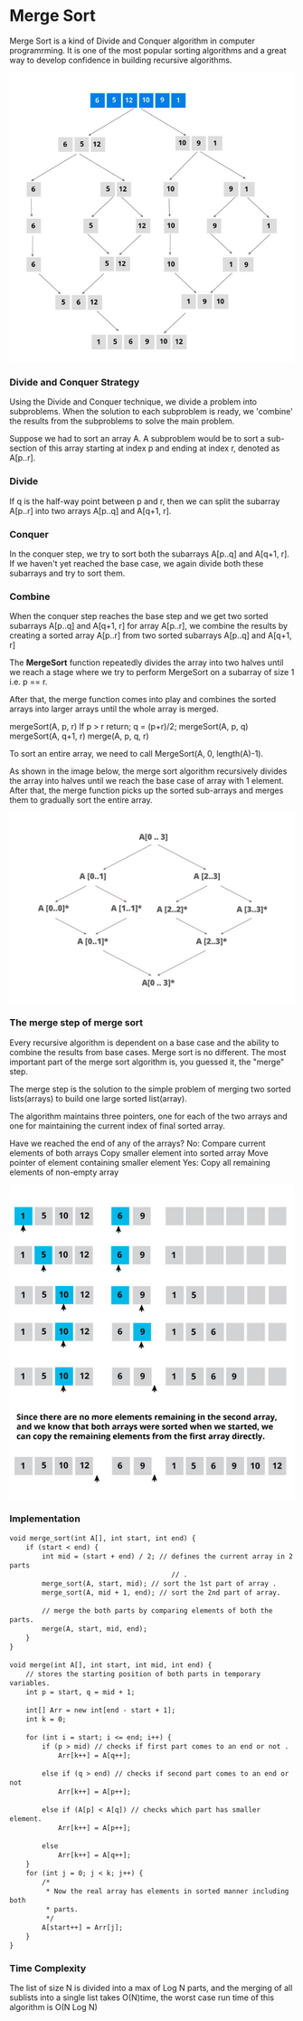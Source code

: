 # Merge Sort

Merge Sort is a kind of Divide and Conquer algorithm in computer programrming. It is one of the most popular sorting algorithms and a great way to develop confidence in building recursive algorithms.

<p align="center">
<img src="https://github.com/AqdamNaseem/Algorithms/blob/master/Sorting/src/com/aqdamnaseem/projects/sorting/merge/images/MergeSort_3.png"></p>

### Divide and Conquer Strategy
Using the Divide and Conquer technique, we divide a problem into subproblems. When the solution to each subproblem is ready, we 'combine' the results from the subproblems to solve the main problem.

Suppose we had to sort an array A. A subproblem would be to sort a sub-section of this array starting at index p and ending at index r, denoted as A[p..r].

### Divide
 
If q is the half-way point between p and r, then we can split the subarray A[p..r] into two arrays A[p..q] and A[q+1, r].
 
### Conquer
 
In the conquer step, we try to sort both the subarrays A[p..q] and A[q+1, r]. If we haven't yet reached the base case, we again divide both these subarrays and try to sort them.
 
### Combine
 
When the conquer step reaches the base step and we get two sorted subarrays A[p..q] and A[q+1, r] for array A[p..r], we combine the results by creating a sorted array A[p..r] from two sorted subarrays A[p..q] and A[q+1, r]

The __MergeSort__ function repeatedly divides the array into two halves until we reach a stage where we try to perform MergeSort on a subarray of size 1 i.e. p == r.
 
After that, the merge function comes into play and combines the sorted arrays into larger arrays until the whole array is merged.

  mergeSort(A, p, r)
      If p > r 
          return;
      q = (p+r)/2;
      mergeSort(A, p, q)
      mergeSort(A, q+1, r)
      merge(A, p, q, r)
      
      
To sort an entire array, we need to call MergeSort(A, 0, length(A)-1).

As shown in the image below, the merge sort algorithm recursively divides the array into halves until we reach the base case of array with 1 element. After that, the merge function picks up the sorted sub-arrays and merges them to gradually sort the entire array.

<p align="center">
<img src="https://github.com/AqdamNaseem/Algorithms/blob/master/Sorting/src/com/aqdamnaseem/projects/sorting/merge/images/MergeSort_2.png">
 </p>


### The merge step of merge sort

Every recursive algorithm is dependent on a base case and the ability to combine the results from base cases. Merge sort is no different. The most important part of the merge sort algorithm is, you guessed it, the "merge" step.

The merge step is the solution to the simple problem of merging two sorted lists(arrays) to build one large sorted list(array).

The algorithm maintains three pointers, one for each of the two arrays and one for maintaining the current index of final sorted array.

Have we reached the end of any of the arrays?
    No:
        Compare current elements of both arrays 
        Copy smaller element into sorted array
        Move pointer of element containing smaller element
    Yes:
        Copy all remaining elements of non-empty array

<p align="center">
<img src="https://github.com/AqdamNaseem/Algorithms/blob/master/Sorting/src/com/aqdamnaseem/projects/sorting/merge/images/MergeSort_1.png">
 </p>
 
 ### Implementation
 

	void merge_sort(int A[], int start, int end) {
		if (start < end) {
			int mid = (start + end) / 2; // defines the current array in 2 parts
											// .
			merge_sort(A, start, mid); // sort the 1st part of array .
			merge_sort(A, mid + 1, end); // sort the 2nd part of array.

			// merge the both parts by comparing elements of both the parts.
			merge(A, start, mid, end);
		}
	}

	void merge(int A[], int start, int mid, int end) {
		// stores the starting position of both parts in temporary variables.
		int p = start, q = mid + 1;

		int[] Arr = new int[end - start + 1];
		int k = 0;

		for (int i = start; i <= end; i++) {
			if (p > mid) // checks if first part comes to an end or not .
				Arr[k++] = A[q++];

			else if (q > end) // checks if second part comes to an end or not
				Arr[k++] = A[p++];

			else if (A[p] < A[q]) // checks which part has smaller element.
				Arr[k++] = A[p++];

			else
				Arr[k++] = A[q++];
		}
		for (int j = 0; j < k; j++) {
			/*
			 * Now the real array has elements in sorted manner including both
			 * parts.
			 */
			A[start++] = Arr[j];
		}
	}

### Time Complexity

The list of size N is divided into a max of Log N parts, and the merging of all sublists into a single list takes O(N)time, the worst case run time of this algorithm is O(N Log N)


